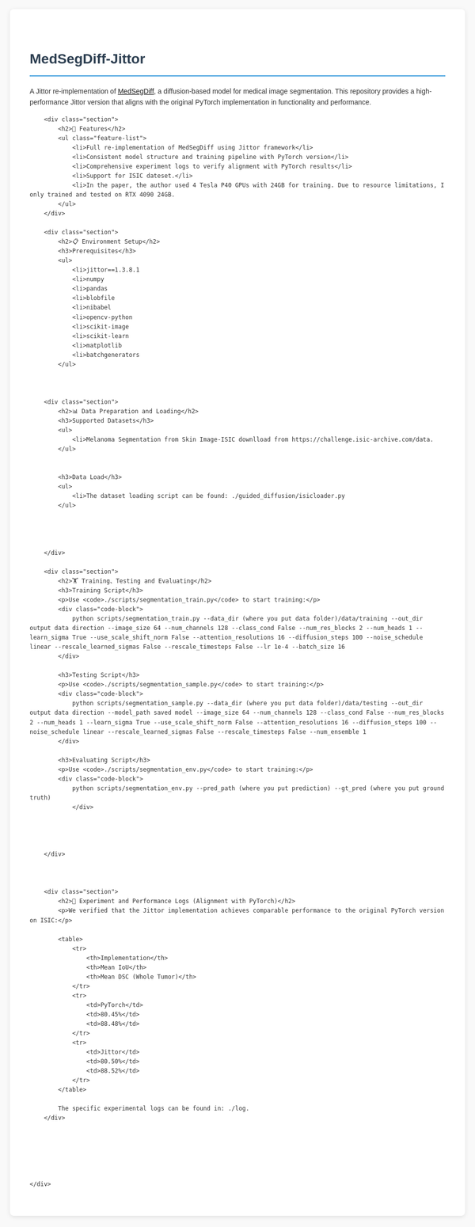 <!DOCTYPE html>
<html lang="en">
<head>
    <meta charset="UTF-8">
    <meta name="viewport" content="width=device-width, initial-scale=1.0">
    <title>MedSegDiff-Jittor</title>
    <style>
        body {
            font-family: Arial, sans-serif;
            line-height: 1.6;
            color: #333;
            max-width: 1200px;
            margin: 0 auto;
            padding: 20px;
            background-color: #f9f9f9;
        }
        .container {
            background-color: white;
            padding: 40px;
            border-radius: 8px;
            box-shadow: 0 2px 10px rgba(0,0,0,0.1);
        }
        h1, h2, h3 {
            color: #2c3e50;
        }
        h1 {
            border-bottom: 2px solid #3498db;
            padding-bottom: 10px;
        }
        .feature-list {
            list-style-type: none;
            padding: 0;
        }
        .feature-list li {
            margin: 10px 0;
            padding-left: 25px;
            position: relative;
        }
        .feature-list li:before {
            content: "•";
            color: #3498db;
            font-weight: bold;
            position: absolute;
            left: 0;
        }
        .code-block {
            background-color: #f0f0f0;
            padding: 15px;
            border-radius: 5px;
            font-family: monospace;
            overflow-x: auto;
        }
        table {
            width: 100%;
            border-collapse: collapse;
            margin: 20px 0;
        }
        table, th, td {
            border: 1px solid #ddd;
        }
        th, td {
            padding: 12px;
            text-align: left;
        }
        th {
            background-color: #f2f2f2;
        }
        .section {
            margin-bottom: 30px;
        }
        .note {
            background-color: #e8f4f8;
            padding: 15px;
            border-left: 4px solid #3498db;
            margin: 20px 0;
        }
    </style>
</head>
<body>
    <div class="container">
        <h1>MedSegDiff-Jittor</h1>
        <p>A Jittor re-implementation of <a href="https://github.com/WuJunde/MedSegDiff">MedSegDiff</a>, a diffusion-based model for medical image segmentation. This repository provides a high-performance Jittor version that aligns with the original PyTorch implementation in functionality and performance.</p>

        <div class="section">
            <h2>🌟 Features</h2>
            <ul class="feature-list">
                <li>Full re-implementation of MedSegDiff using Jittor framework</li>
                <li>Consistent model structure and training pipeline with PyTorch version</li>
                <li>Comprehensive experiment logs to verify alignment with PyTorch results</li>
                <li>Support for ISIC dateset.</li>
                <li>In the paper, the author used 4 Tesla P40 GPUs with 24GB for training. Due to resource limitations, I only trained and tested on RTX 4090 24GB.
            </ul>
        </div>

        <div class="section">
            <h2>📋 Environment Setup</h2>
            <h3>Prerequisites</h3>
            <ul>
                <li>jittor==1.3.8.1
                <li>numpy
                <li>pandas
                <li>blobfile
                <li>nibabel
                <li>opencv-python
                <li>scikit-image
                <li>scikit-learn
                <li>matplotlib
                <li>batchgenerators
            </ul>



        <div class="section">
            <h2>📊 Data Preparation and Loading</h2>
            <h3>Supported Datasets</h3>
            <ul>
                <li>Melanoma Segmentation from Skin Image-ISIC downlload from https://challenge.isic-archive.com/data.
            </ul>

 
            <h3>Data Load</h3>
            <ul>
                <li>The dataset loading script can be found: ./guided_diffusion/isicloader.py
            </ul>
  



        </div>

        <div class="section">
            <h2>🏋️ Training、Testing and Evaluating</h2>
            <h3>Training Script</h3>
            <p>Use <code>./scripts/segmentation_train.py</code> to start training:</p>
            <div class="code-block">
                python scripts/segmentation_train.py --data_dir (where you put data folder)/data/training --out_dir output data direction --image_size 64 --num_channels 128 --class_cond False --num_res_blocks 2 --num_heads 1 --learn_sigma True --use_scale_shift_norm False --attention_resolutions 16 --diffusion_steps 100 --noise_schedule linear --rescale_learned_sigmas False --rescale_timesteps False --lr 1e-4 --batch_size 16
            </div>
            
            <h3>Testing Script</h3>
            <p>Use <code>./scripts/segmentation_sample.py</code> to start training:</p>
            <div class="code-block">
                python scripts/segmentation_sample.py --data_dir (where you put data folder)/data/testing --out_dir output data direction --model_path saved model --image_size 64 --num_channels 128 --class_cond False --num_res_blocks 2 --num_heads 1 --learn_sigma True --use_scale_shift_norm False --attention_resolutions 16 --diffusion_steps 100 --noise_schedule linear --rescale_learned_sigmas False --rescale_timesteps False --num_ensemble 1
            </div>
            
            <h3>Evaluating Script</h3>
            <p>Use <code>./scripts/segmentation_env.py</code> to start training:</p>
            <div class="code-block">
                python scripts/segmentation_env.py --pred_path (where you put prediction) --gt_pred (where you put ground truth)
                </div>

            

           
        </div>

        

        <div class="section">
            <h2>📝 Experiment and Performance Logs (Alignment with PyTorch)</h2>
            <p>We verified that the Jittor implementation achieves comparable performance to the original PyTorch version on ISIC:</p>

            <table>
                <tr>
                    <th>Implementation</th>
                    <th>Mean IoU</th>
                    <th>Mean DSC (Whole Tumor)</th>
                </tr>
                <tr>
                    <td>PyTorch</td>
                    <td>80.45%</td>
                    <td>88.48%</td>
                </tr>
                <tr>
                    <td>Jittor</td>
                    <td>80.50%</td>
                    <td>88.52%</td>
                </tr>
            </table>
            
            The specific experimental logs can be found in: ./log.
        </div>






    </div>
</body>
</html>